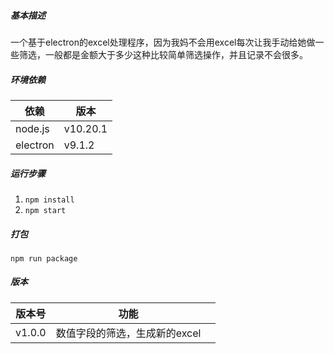 ##### 基本描述

一个基于electron的excel处理程序，因为我妈不会用excel每次让我手动给她做一些筛选，一般都是金额大于多少这种比较简单筛选操作，并且记录不会很多。

##### 环境依赖

| 依赖     | 版本     |
| -------- | -------- |
| node.js  | v10.20.1 |
| electron | v9.1.2   |

##### 运行步骤

1. `npm install`
2. `npm start`

##### 打包

`npm run package`

##### 版本

| 版本号 | 功能                          |      |
| ------ | ----------------------------- | ---- |
| v1.0.0 | 数值字段的筛选，生成新的excel |      |


